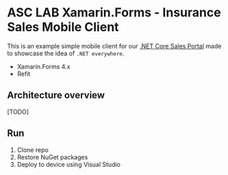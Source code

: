 # ASC LAB Xamarin.Forms - Insurance Sales Mobile Client

This is an example simple mobile client for our [.NET Core Sales Portal](https://github.com/asc-lab/dotnetcore-microservices-poc) made to showcase the idea of `.NET everywhere`.

- Xamarin.Forms 4.x
- Refit

## Architecture overview

[TODO]

## Run

1. Clone repo
2. Restore NuGet packages
3. Deploy to device using Visual Studio
